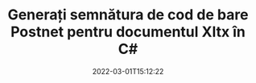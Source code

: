---
############################# Static ############################
layout: "auto-gen-signature"
date: 2022-03-01T15:12:22
draft: false
operation: Sign
signaturetype: Barcode
codetype: Postnet
fileformat: Xltx
productName: .NET
lang: ro
productCode: net
otherformats: pdf doc docx docm dot dotm dotx odt ott rtf xls xlsx xlsm xlsb csv ods ots xltx xltm ppt pptx pps ppsx odp otp potx potm pptm ppsm png jpg bmp gif tiff svg webp wmf
breadcrumb: Put  Barcode signature on Xltx for C#

############################# Head ############################
head_title: "eSign Xltx document cu Postnet cod de bare în C#"
head_description: "Creați semnătura codului de bare Postnet și puneți-o pe documentul Xltx cu .NET folosind câteva rânduri de cod. Utilizați API-ul GroupDocs Document Signature pentru a semna diferite formate de fișiere."

############################# Header ############################
title: "Generați semnătura de cod de bare Postnet pentru documentul Xltx în C#"
description: "eSemnați documentele dvs. comerciale Xltx cu codul de bare Postnet. Generați semnătura cod de bare rapid și ușor cu câteva linii de cod pentru a configura opțiunile de semnare."
bg_image: "https://cms.admin.containerize.com/templates/aspose/App_Themes/V3/images/bg/header1.png"
bg_overlay: false
button:
    enable: true

############################# SubMenu ############################
submenu:
    enable: true

    left:
        img_alt: "GroupDocs.Signature for .NET"
        image: "https://cms.admin.containerize.com/templates/groupdocs/images/product-logos/90x90-noborder/groupdocs-signature-net.png"
        product: "GroupDocs.Signature"
        platform: ".NET"



############################# About ############################
about:
    enable: true
    title: "Despre GroupDocs.Signature for .NET API-ul pentru semnături coduri de bare."
    content: |
        [GroupDocs.Signature for .NET](https://products.groupdocs.com/signature/net/) este un API rapid și ușor pentru a gestiona semnarea electronică a documentelor digitale folosind tipuri de coduri de bare precum UPCA, UPCE, EAN13, EAN14, Code39, Code39Extended, Code128, Codabar, Postnet, ISBN , ITF14 și multe altele. Clienții pot crea cu ușurință coduri de bare care oferă textul necesar și le pot pune pe PDF, documente Microsoft Office Words, cărți de lucru Microsoft Office Excel, prezentări MS PowerPoint, fișiere Adobe Photoshop și diferite formate de imagine. Codurile de bare plasate în documente pot fi actualizate, căutate, verificate, șterse sau previzualizate. În plus, personalizarea codurilor de bare este acceptată.
    

############################# Steps ############################
steps:
    enable: true
    title_left: "Pași pentru a semna Xltx cu Barcode în C#"
    content_left: |
        [GroupDocs.Signature for .NET](https://products.groupdocs.com/signature/net/) oferă posibilitatea de a semna documente Xltx cu semnături Barcode rapid și ușor.
        
        * Creați o instanță a clasei Signature care furnizează fișierul Xltx care ar trebui să se semneze ca cale sau flux de memorie
        * Instanțiați clasa SignOptions și setați toate datele solicitate.
        * Invocați metoda Signature.Sign() pasând fișierul de ieșire Xltx sau fluxul de memorie

    title_right: " Cerințe de sistem"
    content_right: |
        GroupDocs.Signature for .NET sunt acceptate pe toate platformele și sistemele de operare majore. Înainte de a executa codul de mai jos, vă rugăm să vă asigurați că aveți următoarele cerințe preliminare instalate pe sistemul dumneavoastră.

        * Sisteme de operare: Microsoft Windows, Linux, MacOS
        * Medii de dezvoltare: Microsoft Visual Studio, Xamarin, MonoDevelop
        * Frameworks: .NET Framework, .NET Standard, .NET Core, Mono
        * Obțineți cel mai recent GroupDocs.Signature for .NET de la [Nuget](https://www.nuget.org/packages/groupdocs.signature)
         
    code: |
        ```csharp    
        
        // Set up input Xltx file
        string filePath = "input.xltx";
        // Set up output file
        string outputFilePath = "output.xltx";

        // Instantiate Signature for input file
        using (var signature = new GroupDocs.Signature.Signature(filePath))
        {
                // create barcode option with predefined barcode text
                var options = new BarcodeSignOptions("BC12345678")
                {
                    // setup Barcode encoding type
                    EncodeType = BarcodeTypes.Postnet,

                    // set signature position
                    Left = 50,
                    Top = 50,
                    Width = 200,
                    Height = 50                                        
                };
                
                // sign Xltx document
                SignResult result = signature.Sign(outputFilePath, options);
        }

        ```

############################# Demos ############################
demos:
    enable: true
    title: "Semnează documente Xltx cu Barcode Live Demo"
    content: |
       Semnați fișierul Xltx cu diferite semnături chiar acum, vizitând site-ul web [GroupDocs.Signature App](https://products.groupdocs.app/signature/family). Demo online gratuită vă așteaptă.

        
############################# About Formats ############################
about_formats:
    enable: true
    format:
        # format loop
        - icon: "fas fa-barcode"
          title: "About Postnet Barcode"
          content: |
            POSTNET (Postal Numeric Encoding Technique) este un cod de bare simbol folosit de Serviciul Poștal al Statelor Unite pentru a ajuta la direcționarea corespondenței.
          characterset: |
             Cifre numerice (0-9).
          textcapacity: |
             Până la 11 caractere.
          image: |
             iVBORw0KGgoAAAANSUhEUgAAACcAAAAjCAYAAAAXMhMjAAAAAXNSR0IArs4c6QAAAARnQU1BAACxjwv8YQUAAAAJcEhZcwAADsMAAA7DAcdvqGQAAACeSURBVFhH7c7BCkMxEELR/P9Pp1LoRrCXpi4Cbw5kIRKZtS82x52a407Ncae+HrfWer8Pyr+i/3NcQv/nuIT+z3EJ/X/Ocf9mlxuhsXZ2uREaa2eXG6Gxdna5ERprZ5cbobF2drkRGmtnlxuhsXZ2uREaa2eXG6Gxdna5ERprZ5cbobF2drkRGmtnlxuhsXZ2ubnAHHdqjjt18XF7vwDevzbHqsQWPwAAAABJRU5ErkJggg==

          link: ""

############################# More Formats ############################
more_formats:
    enable: true
    title: "Alte semnături acceptate de Barcode pentru C#"
    content: |
        "De asemenea, puteți semna Xltx cu alte tipuri de semnături. Vă rugăm să vedeți lista de mai jos."
    format: 
        
       
back_to_top:
    enable: true
---